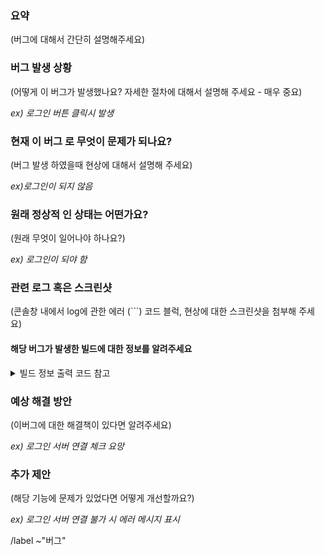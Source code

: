 ### 요약

(버그에 대해서 간단히 설명해주세요)

### 버그 발생 상황

(어떻게 이 버그가 발생했나요? 자세한 절차에 대해서 설명해 주세요 - 매우 중요)

*ex) 로그인 버튼 클릭시 발생*

### 현재 이 버그 로 무엇이 문제가 되나요?

(버그 발생 하였을때 현상에 대해서 설명해 주세요)

*ex)로그인이 되지 않음*

### 원래 정상적 인 상태는 어떤가요?

(원래 무엇이 일어나야 하나요?)

*ex) 로그인이 되야 함*

### 관련 로그 혹은 스크린샷

(콘솔창 내에서 log에 관한 에러 (```) 코드 블럭, 현상에 대한 스크린샷을 첨부해 주세요)

#### 해당 버그가 발생한 빌드에 대한 정보를 알려주세요

<details>
<summary>빌드 정보 출력 코드 참고</summary>

<pre>

(여기에 빌드 정보 출력 코드 추가)

</pre>
</details>

### 예상 해결 방안

(이버그에 대한 해결책이 있다면 알려주세요)

*ex) 로그인 서버 연결 체크 요망*

### 추가 제안
(해당 기능에 문제가 있었다면 어떻게 개선할까요?)

*ex) 로그인 서버 연결 불가 시 에러 메시지 표시*

/label ~"버그"